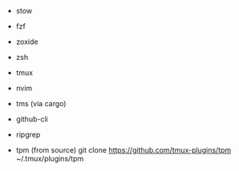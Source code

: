 - stow
- fzf
- zoxide
- zsh
- tmux
- nvim
- tms (via cargo)
- github-cli
- ripgrep

- tpm (from source) git clone https://github.com/tmux-plugins/tpm ~/.tmux/plugins/tpm
